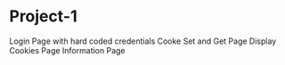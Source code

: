 # Project-1
Login Page with hard coded credentials
Cooke Set and Get Page
Display Cookies Page
Information Page
